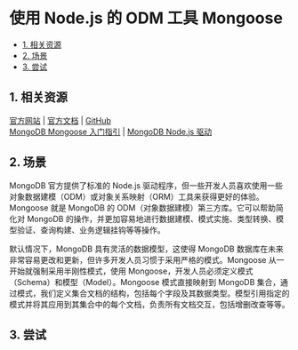 # 使用 Node.js 的 ODM 工具 Mongoose<!-- omit in toc -->

- [1. 相关资源](#1-相关资源)
- [2. 场景](#2-场景)
- [3. 尝试](#3-尝试)

## 1. 相关资源

[官方网站](https://mongoosejs.com) | [官方文档](https://mongoosejs.com/docs) | [GitHub](https://github.com/Automattic/mongoose)  
[MongoDB Mongoose 入门指引](https://www.mongodb.com/developer/languages/javascript/getting-started-with-mongodb-and-mongoose) | [MongoDB Node.js 驱动](https://www.mongodb.com/docs/drivers/node/current/)

## 2. 场景

MongoDB 官方提供了标准的 Node.js 驱动程序，但一些开发人员喜欢使用一些对象数据建模（ODM）或对象关系映射（ORM）工具来获得更好的体验。Mongoose 就是 MongoDB 的 ODM（对象数据建模）第三方库。它可以帮助简化对 MongoDB 的操作，并更加容易地进行数据建模、模式实施、类型转换、模型验证、查询构建、业务逻辑挂钩等等操作。

默认情况下，MongoDB 具有灵活的数据模型，这使得 MongoDB 数据库在未来非常容易更改和更新，但许多开发人员习惯于采用严格的模式。Mongoose 从一开始就强制采用半刚性模式，使用 Mongoose，开发人员必须定义模式（Schema）和模型（Model）。Mongoose 模式直接映射到 MongoDB 集合，通过模式，我们定义集合文档的结构，包括每个字段及其数据类型。模型引用指定的模式并将其应用到其集合中的每个文档，负责所有文档交互，包括增删改查等等。

## 3. 尝试

